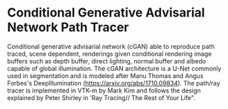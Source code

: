 # Conditional Generative Advisarial Network Path Tracer

Conditional generative advisarial network (cGAN)  able to reproduce path traced, scene dependent, renderings given conditional rendering image buffers such as depth buffer, direct lighting, normal buffer and albedo capable of global illumination. The cGAN architecture is a U-Net commonly used in segmentation and is modeled after Manu Thomas and Angus Forbes's DeepIllumination (https://arxiv.org/abs/1710.09834). The path/ray tracer is implemented in VTK-m by Mark Kim and follows the design explained by Peter Shirley in 'Ray Tracing// The Rest of Your Life". 